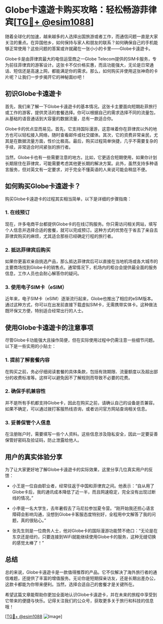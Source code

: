 # Globe卡遠遊卡购买攻略：轻松畅游菲律宾[[TG💪+ @esim1088](https://t.me/s/esim1088)]

随着全球化的加速，越来越多的人选择出国旅游或者工作，而通信问题一直是大家关注的重点。在异国他乡，如何保持与家人和朋友的联系？如何确保自己的手机能够正常使用？这些问题的答案或许就藏在一张小小的卡里——Globe卡遠遊卡。

Globe卡是由菲律宾最大的电信运营商之一Globe Telecom提供的SIM卡服务，专为前往菲律宾的游客设计。这张卡不仅价格实惠，而且功能强大，无论是日常通话、短信还是高速上网，都能满足你的需求。那么，如何购买并使用这张神奇的卡片呢？让我们一步步揭开它的神秘面纱吧！

## 初识Globe卡遠遊卡

首先，我们来了解一下Globe卡遠遊卡的基本情况。这张卡主要面向短期赴菲旅行或工作的游客，提供灵活的套餐选择。你可以根据自己的需求选择不同的流量包，从基础的语音通话到大容量的数据流量，总有一款适合你。

Globe卡的优点显而易见。首先，它支持国际漫游，这意味着你在菲律宾以外的地方也可以轻松接入网络，随时查看邮件或社交媒体。其次，它的资费非常亲民，尤其是在数据流量方面，性价比极高。最后，购买过程简单快捷，几乎不需要复杂的手续，非常适合时间紧张的旅行者。

当然，Globe卡也有一些需要注意的地方。比如，它更适合短期使用，如果你计划长期居住在菲律宾，可能需要考虑其他更长期的解决方案。此外，虽然支持多种语言服务，但对英文有一定要求，对于完全不懂英语的人来说可能会稍显不便。

## 如何购买Globe卡遠遊卡？

购买Globe卡遠遊卡的过程其实相当简单，以下是详细的步骤指南：

### 1. 在线预订

现在，许多电商平台都提供Globe卡的在线订购服务。你只需访问相关网站，填写个人信息并选择合适的套餐，就可以完成预订。这种方式的优势在于省去了亲自去菲律宾购买的麻烦，尤其适合那些已经确定行程的旅行者。

### 2. 抵达菲律宾后购买

如果你更喜欢亲自挑选产品，那么抵达菲律宾后可以直接在当地机场或各大城市的主要商场找到Globe卡的销售点。通常情况下，机场内的柜台会提供最全面的服务信息，工作人员也会耐心解答你的疑问。

### 3. 使用电子SIM卡（eSIM）

近年来，电子SIM卡（eSIM）逐渐流行起来，Globe也推出了相应的eSIM版本。通过这种方式，你可以在出发前直接下载虚拟SIM卡，无需携带实体卡。这种做法既环保又方便，特别适合经常出行的人士。

## 使用Globe卡遠遊卡的注意事项

尽管Globe卡功能强大且操作简便，但在实际使用过程中仍需注意一些细节问题。以下是一些实用的小贴士：

### 1. 提前了解套餐内容

在购买之前，务必仔细阅读套餐的具体条款，包括有效期限、流量额度以及超出部分的收费标准等。这样可以避免因不了解规则而导致不必要的花费。

### 2. 确保手机兼容性

并不是所有手机都支持Globe卡，因此在购买之前，请确认自己的设备是否兼容。如果不确定，可以通过拨打客服热线咨询，或者访问官方网站查询相关信息。

### 3. 妥善保管个人信息

在注册账户时，需要填写一些个人资料。这些信息涉及隐私安全，因此一定要妥善保管好密码及验证码，防止泄露给他人。

## 用户的真实体验分享

为了让大家更好地了解Globe卡遠遊卡的实际效果，这里分享几位真实用户的反馈：

- 小王是一位自由职业者，经常往返于中国和菲律宾之间。他表示：“自从用了Globe卡后，我的通讯成本降低了近一半，而且网速稳定，完全没有出现过断线的情况。”

- 小李是一名大学生，去年暑假去了马尼拉参加夏令营。“刚开始我还担心语言障碍会影响沟通，没想到Globe卡客服态度特别好，全程用中文解答了我的问题，真的很贴心。”

- 张先生则是一位商务人士，他对Globe卡的国际漫游功能赞不绝口：“无论是在东京还是纽约，只要连接到WiFi就能继续使用Globe卡的服务，这种无缝切换的感觉太棒了！”

## 总结

总的来说，Globe卡遠遊卡是一款值得推荐的产品。它不仅解决了海外旅行者的通信难题，还提供了丰富的增值服务。无论你是短期探亲访友，还是长期出差办公，这款卡都能为你带来便利。当然，选择合适自己的套餐才是关键所在。

希望这篇文章能帮助你更加全面地认识Globe卡遠遊卡，并在未来的旅程中享受到它带来的便捷与快乐。记得关注我们的公众号，获取更多关于旅行和科技的信息哦！

[[TG💪+ @esim1088](https://t.me/s/esim1088) ![Image](https://i.postimg.cc/4NQfJmqS/Snipaste-2025-05-13-00-14-12.png)]